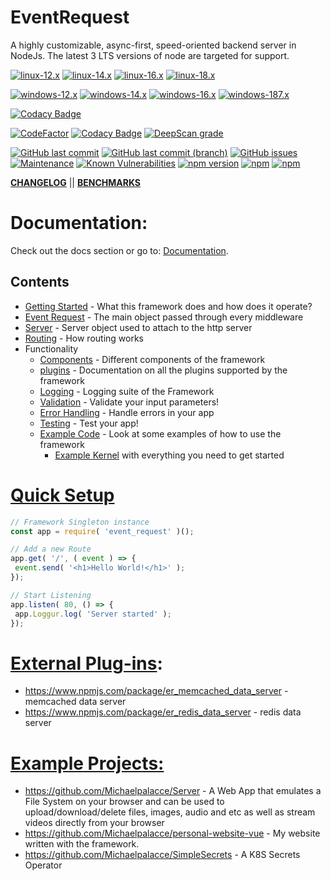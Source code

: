 # EventRequest
A highly customizable, async-first, speed-oriented backend server in NodeJs. The latest 3 LTS versions of node are targeted for support.

[![linux-12.x](https://github.com/Michaelpalacce/EventRequest/workflows/linux-12.x/badge.svg)](https://github.com/Michaelpalacce/EventRequest/actions?query=workflow%3Alinux-12.x)
[![linux-14.x](https://github.com/Michaelpalacce/EventRequest/workflows/linux-14.x/badge.svg)](https://github.com/Michaelpalacce/EventRequest/actions?query=workflow%3Alinux-14.x)
[![linux-16.x](https://github.com/Michaelpalacce/EventRequest/actions/workflows/linux.16x.ci.yml/badge.svg)](https://github.com/Michaelpalacce/EventRequest/actions/workflows/linux.16x.ci.yml)
[![linux-18.x](https://github.com/Michaelpalacce/EventRequest/actions/workflows/linux.18x.ci.yml/badge.svg)](https://github.com/Michaelpalacce/EventRequest/actions/workflows/linux.18x.ci.yml)

[![windows-12.x](https://github.com/Michaelpalacce/EventRequest/workflows/windows-12.x/badge.svg)](https://github.com/Michaelpalacce/EventRequest/actions?query=workflow%3Awindows-12.x)
[![windows-14.x](https://github.com/Michaelpalacce/EventRequest/workflows/windows-14.x/badge.svg)](https://github.com/Michaelpalacce/EventRequest/actions?query=workflow%3Awindows-14.x)
[![windows-16.x](https://github.com/Michaelpalacce/EventRequest/actions/workflows/windows.16x.ci.yml/badge.svg)](https://github.com/Michaelpalacce/EventRequest/actions/workflows/windows.16x.ci.yml)
[![windows-187.x](https://github.com/Michaelpalacce/EventRequest/actions/workflows/windows.18x.ci.yml/badge.svg)](https://github.com/Michaelpalacce/EventRequest/actions/workflows/windows.18x.ci.yml)

[![Codacy Badge](https://app.codacy.com/project/badge/Coverage/3c843dd2bc454f06b10eb60820dc6d1b)](https://www.codacy.com/manual/Michaelpalacce/EventRequest?utm_source=github.com&amp;utm_medium=referral&amp;utm_content=Michaelpalacce/EventRequest&amp;utm_campaign=Badge_Coverage)

[![CodeFactor](https://www.codefactor.io/repository/github/michaelpalacce/eventrequest/badge)](https://www.codefactor.io/repository/github/michaelpalacce/eventrequest)
[![Codacy Badge](https://app.codacy.com/project/badge/Grade/3c843dd2bc454f06b10eb60820dc6d1b)](https://www.codacy.com/manual/Michaelpalacce/EventRequest?utm_source=github.com&amp;utm_medium=referral&amp;utm_content=Michaelpalacce/EventRequest&amp;utm_campaign=Badge_Grade) 
[![DeepScan grade](https://deepscan.io/api/teams/10419/projects/13164/branches/218269/badge/grade.svg)](https://deepscan.io/dashboard#view=project&tid=10419&pid=13164&bid=218269)

[![GitHub last commit](https://img.shields.io/github/last-commit/Michaelpalacce/EventRequest)](https://github.com/Michaelpalacce/EventRequest)
[![GitHub last commit (branch)](https://img.shields.io/github/last-commit/MichaelPalacce/EventRequest/develop?label=last%20commit%20develop)](https://github.com/Michaelpalacce/EventRequest)
[![GitHub issues](https://img.shields.io/github/issues-raw/Michaelpalacce/EventRequest)](https://github.com/Michaelpalacce/EventRequest)
[![Maintenance](https://img.shields.io/maintenance/yes/2023)](https://github.com/Michaelpalacce/EventRequest)
[![Known Vulnerabilities](https://snyk.io/test/github/Michaelpalacce/EventRequest/badge.svg?targetFile=package.json)](https://snyk.io/test/github/Michaelpalacce/EventRequest?targetFile=package.json)
[![npm version](https://badge.fury.io/js/event_request.svg)](https://www.npmjs.com/package/event_request)
[![npm](https://img.shields.io/npm/dt/event_request)](https://www.npmjs.com/package/event_request)
[![npm](https://img.shields.io/npm/dw/event_request)](https://www.npmjs.com/package/event_request)

[**CHANGELOG**](https://github.com/Michaelpalacce/EventRequest/blob/master/UPDATELOG.md) || [**BENCHMARKS**](https://github.com/Michaelpalacce/EventRequest-Benchmarks)

# Documentation:
Check out the docs section or go to: [Documentation](https://github.com/Michaelpalacce/EventRequest/tree/master/docs).

## Contents
* [Getting Started](getting-started.md) - What this framework does and how does it operate?
* [Event Request](event-request.md) - The main object passed through every middleware
* [Server](server.md) - Server object used to attach to the http server
* [Routing](routing.md) - How routing works
* Functionality
    * [Components](components.md) - Different components of the framework
    * [plugins](plugins.md) - Documentation on all the plugins supported by the framework
    * [Logging](logging.md) - Logging suite of the Framework
    * [Validation](validation.md) - Validate your input parameters!
    * [Error Handling](error-handling.md) - Handle errors in your app
    * [Testing](testing.md) - Test your app!
    * [Example Code](examples) - Look at some examples of how to use the framework
        * [Example Kernel](examples/kernel.js)  with everything you need to get started

# [Quick Setup](#setup)

~~~javascript
// Framework Singleton instance
const app = require( 'event_request' )();

// Add a new Route
app.get( '/', ( event ) => {
 event.send( '<h1>Hello World!</h1>' );
});

// Start Listening
app.listen( 80, () => {
 app.Loggur.log( 'Server started' );
});
~~~


# [External Plug-ins](#external-plugins):
* https://www.npmjs.com/package/er_memcached_data_server - memcached data server
* https://www.npmjs.com/package/er_redis_data_server - redis data server 

# [Example Projects:](#example-projects)
* https://github.com/Michaelpalacce/Server - A Web App that emulates a File System on your browser and can be used to upload/download/delete files, images, audio and etc as well as stream videos directly from your browser
* https://github.com/Michaelpalacce/personal-website-vue - My website written with the framework.
* https://github.com/Michaelpalacce/SimpleSecrets - A K8S Secrets Operator
